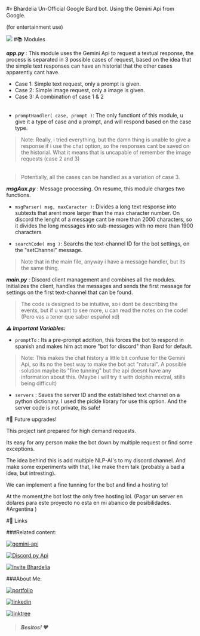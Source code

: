 #💀 Bhardelia
Un-Official Google Bard bot. Using the Gemini Api from Google.

(for entertainment use)

![](https://i.imgur.com/RAJC66P.png)
#📚 Modules

***app.py*** : This module uses the Gemini Api to request a textual response, the process is separated in 3 possible cases of request, based on the idea that the simple text responses can have an historial that the other cases apparently cant have.

- Case 1: Simple text request, only a prompt is given.
- Case 2: Simple image request, only a image is given.
- Case 3: A combination of case 1 & 2

###### 

- `promptHandler( case, prompt )`: The only functiont of this module, u give it a type of case and a prompt, and will respond based on the case type.


> Note: Really, i tried everything, but the damn thing is unable to give a response if i use the chat option, so the responses cant be saved on the historial. What it means that is uncapable of remember the image requests (case 2 and 3)

###### 

> Potentially, all the cases can be handled as a variation of case 3.

***msgAux.py*** : Message processing. On resume, this module charges two functions.

- `msgParser( msg, maxCaracter )`: Divides a long text response into subtexts that arent more larger than the max character number. On discord the lenght of a message cant be more than 2000 characters, so it divides the long messages into sub-messages with no more than 1900 characters

- `searchCode( msg )`: Searchs the text-channel ID for the bot settings, on the "setChannel" message.

> Note that in the main file, anyway i have a message handler, but its the same thing.

***main.py***  : Discord client management and combines all the modules. Initializes the client, handles the messages and sends the first message for settings on the first text-channel that can be found. 

>The code is designed to be intuitive, so i dont be describing the events, but if u want to see more, u can read the notes on the code! (Pero vas a tener que saber español xd)

***⚠️ Important Variables:***

- `promptTo` : Its a pre-prompt addition, this forces the bot to respond in spanish and makes him act more "bot for discord" than Bard for default.

> Note: This makes the chat history a little bit confuse for the Gemini Api, so its no the best way to make the bot act "natural". A possible solution maybe its "fine tunning" but the api doesnt have any information about this. (Maybe i will try it with dolphin mixtral, stills being difficult) 

- `servers` : Saves the server ID and the established text channel on a python dictionary. I used the pickle library for use this option. And the server code is not private, its safe!


#🔧 Future upgrades! 

This project isnt prepared for high demand requests. 

Its easy for any person make the bot down by multiple request or find some exceptions. 

The idea behind this is add multiple NLP-AI's to my discord channel. And make some experiments with that, like make them talk (probably a bad a idea, but intresting).

We can implement a fine tunning for the bot and find a hosting to! 

At the moment,the bot lost the only free hosting lol. (Pagar un server en dolares para este proyecto no esta en mi abanico de posibilidades. #Argentina )

#🔗 Links

###Related content:

[![gemini-api](https://img.shields.io/badge/-Gemini%20Api%20Docs-informational?logo=Google&style=for-the-badge&logoColor=4285f4&color=fafafa&labelColor=fafafa)](https://ai.google.dev/tutorials/python_quickstart "Gemini-Api")

[![Discord.py Api](https://img.shields.io/badge/-Discord.py-informational?logo=Discord&style=for-the-badge&logoColor=bdc733&color=555555&labelColor=052d57)](https://discordpy.readthedocs.io/en/stable/)

[![Invite Bhardelia](https://img.shields.io/badge/-Invite%20Bhardelia-informational?logo=Discord&style=for-the-badge&logoColor=ffffff&color=fafafa&labelColor=5865f2&)](https://discord.com/oauth2/authorize?client_id=1198735562706792518&scope=applications.commands%20bot&permissions=537159744)

###About Me:

[![portfolio](https://img.shields.io/badge/my_portfolio-000?style=for-the-badge&logo=ko-fi&logoColor=white)](https://the-synthetica.github.io/)

[![linkedin](https://img.shields.io/badge/linkedin-0A66C2?style=for-the-badge&logo=linkedin&logoColor=white)](https://www.linkedin.com/in/franciscorizzi/)

[![linktree](https://img.shields.io/badge/linktree-black?style=for-the-badge&logo=linktree&logoColor=4DCC17)](https://linktr.ee/FranciscoRizzi)


> ##### Besitos! ❤️
